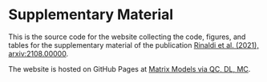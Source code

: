 # Supplementary Material

This is the source code for the website collecting the code, figures, and tables for the supplementary material of the publication [Rinaldi et al. (2021), arxiv:2108.00000](www.arxiv.org/abs/2108.00000).

The website is hosted on GitHub Pages at [Matrix Models via QC, DL, MC](https://erinaldi.github.io/mm-qc-dl-supplemental).
